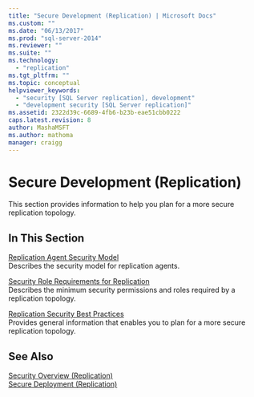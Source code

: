 ```yaml
---
title: "Secure Development (Replication) | Microsoft Docs"
ms.custom: ""
ms.date: "06/13/2017"
ms.prod: "sql-server-2014"
ms.reviewer: ""
ms.suite: ""
ms.technology: 
  - "replication"
ms.tgt_pltfrm: ""
ms.topic: conceptual
helpviewer_keywords: 
  - "security [SQL Server replication], development"
  - "development security [SQL Server replication]"
ms.assetid: 2322d39c-6689-4fb6-b23b-eae51cbb0222
caps.latest.revision: 8
author: MashaMSFT
ms.author: mathoma
manager: craigg
---
```

# Secure Development (Replication)
  This section provides information to help you plan for a more secure replication topology.  
  
## In This Section  
 [Replication Agent Security Model](replication-agent-security-model.md)  
 Describes the security model for replication agents.  
  
 [Security Role Requirements for Replication](security-role-requirements-for-replication.md)  
 Describes the minimum security permissions and roles required by a replication topology.  
  
 [Replication Security Best Practices](replication-security-best-practices.md)  
 Provides general information that enables you to plan for a more secure replication topology.  
  
## See Also  
 [Security Overview &#40;Replication&#41;](security-overview-replication.md)   
 [Secure Deployment &#40;Replication&#41;](secure-deployment-replication.md)  
  
  
